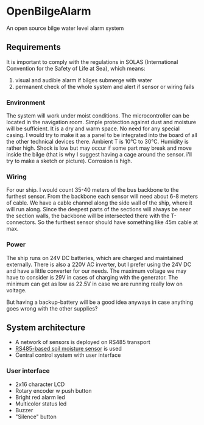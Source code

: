 # OpenBilgeAlarm
An open source bilge water level alarm system 

## Requirements

It is important to comply with the regulations in SOLAS (International Convention for the Safety of Life at Sea), which means:

1. visual and audible alarm if bilges submerge with water
2. permanent check of the whole system and alert if sensor or wiring fails

### Environment

The system will work under moist conditions. The microcontroller can be located in the navigation room. Simple protection against dust and moisture will be sufficient. It is a dry and warm space. No need for any special casing. I would try to make it as a panel to be integrated into the board of all the other technical devices there. Ambient T is 10°C to 30°C. Humidity is rather high. Shock is low but may occur if some part may break and move inside the bilge (that is why I suggest having a cage around the sensor. i'll try to make a sketch or picture). Corrosion is high.


### Wiring

For our ship. I would count 35-40 meters of the bus backbone to the furthest sensor. From the backbone each sensor will need about 6-8 meters of cable. We have a cable channel along the side wall of the ship, where it will run along. Since the deepest parts of the sections will always be near the section walls, the backbone will be intersected there with the T-connectors.
So the furthest sensor should have something like 45m cable at max.

### Power

The ship runs on 24V DC batteries, which are charged and maintained externally. There is also a 220V AC inverter, but I prefer using the 24V DC and have a little converter for our needs. The maximum voltage we may have to consider is 29V in cases of charging with the generator. The minimum can get as low as 22.5V in case we are running really low on voltage.

But having a backup-battery will be a good idea anyways in case anything goes wrong with the other supplies?

## System architecture

 * A network of sensors is deployed on RS485 transport
 * [RS485-based soil moisture sensor](https://github.com/Miceuz/rs485-moist-sensor) is used
 * Central control system with user interface

### User interface

 * 2x16 character LCD
 * Rotary encoder w push button
 * Bright red alarm led
 * Multicolor status led
 * Buzzer
 * "Silence" button

